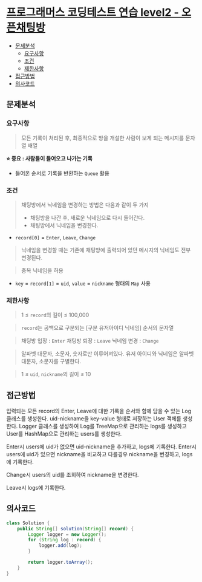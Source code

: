 # [프로그래머스 코딩테스트 연습 level2 - 오픈채팅방](https://school.programmers.co.kr/learn/courses/30/lessons/42888)

- [문제분석](#문제분석)
    * [요구사항](#요구사항)
    * [조건](#조건)
    * [제한사항](#제한사항)
- [접근방법](#접근방법)
- [의사코드](#의사코드)

## 문제분석

### 요구사항

> 모든 기록이 처리된 후, 최종적으로 방을 개설한 사람이 보게 되는 메시지를 문자열 배열

**⭐️ 중요 : 사람들이 들어오고 나가는 기록**

* 들어온 순서로 기록을 반환하는 `Queue` 활용

### 조건

> 채팅방에서 닉네임을 변경하는 방법은 다음과 같이 두 가지
> * 채팅방을 나간 후, 새로운 닉네임으로 다시 들어간다.
> * 채팅방에서 닉네임을 변경한다.

* `record[0]` = `Enter`, `Leave`, `Change`

> 닉네임을 변경할 때는 기존에 채팅방에 출력되어 있던 메시지의 닉네임도 전부 변경된다.

> 중복 닉네임을 허용

* `key` = `record[1]` = `uid`, `value` = `nickname` 형태의 `Map` 사용

### 제한사항

> 1 ≤ `record`의 길이 ≤ 100,000

> `record`는 공백으로 구분되는 [구분 유저아이디 닉네임] 순서의 문자열

> 채팅방 입장 : `Enter`
> 채팅방 퇴장 : `Leave`
> 닉네임 변경 : `Change`

> 알파벳 대문자, 소문자, 숫자로만 이루어져있다.
> 유저 아이디와 닉네임은 알파벳 대문자, 소문자를 구별한다.

> 1 ≤ `uid`, `nickname`의 길이 ≤ 10

## 접근방법

입력되는 모든 record의 Enter, Leave에 대한 기록을 순서와 함께 담을 수 있는 Log 클래스를 생성한다.
uid-nickname을 key-value 형태로 저장하는 User 객체를 생성한다.
Logger 클래스를 생성하여 Log를 TreeMap으로 관리하는 logs를 생성하고
User를 HashMap으로 관리하는 users를 생성한다.

Enter시 users에 uid가 없으면 uid-nickname을 추가하고, logs에 기록한다.
Enter시 users에 uid가 있으면 nickname을 비교하고 다를경우 nickname을 변경하고, logs에 기록한다.

Change시 users의 uid를 조회하여 nickname을 변경한다.

Leave시 logs에 기록한다.

## 의사코드

```java
class Solution {
    public String[] solution(String[] record) {
        Logger logger = new Logger();
        for (String log : record) {
            logger.add(log);
        }

        return logger.toArray();
    }
}
```